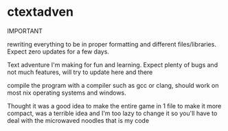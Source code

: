 # ctextadven

IMPORTANT

rewriting everything to be in proper formatting and different files/libraries. Expect zero updates for a few days. 



Text adventure I'm making for fun and learning. Expect plenty of bugs and not much features, will try to update here and there

compile the program with a compiler such as gcc or clang, should work on most nix operating systems and windows. 


Thought it was a good idea to make the entire game in 1 file to make it more compact, was a terrible idea and I'm too lazy to change it so you'll have to deal with the microwaved noodles that is my code

